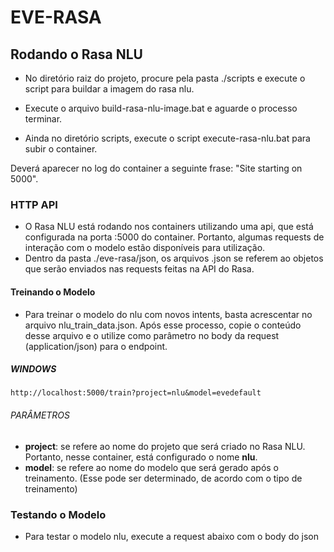 # EVE-RASA

## Rodando o Rasa NLU

- No diretório raiz do projeto, procure pela pasta ./scripts e execute o script para buildar a imagem do rasa nlu.

- Execute o arquivo build-rasa-nlu-image.bat e aguarde o processo terminar.

- Ainda no diretório scripts, execute o script execute-rasa-nlu.bat para subir o container.

Deverá aparecer no log do container a seguinte frase: "Site starting on 5000".

### HTTP API

- O Rasa NLU está rodando nos containers utilizando uma api, que está configurada na porta :5000 do container. Portanto, algumas requests de interação com o modelo estão disponíveis para utilização.
- Dentro da pasta ./eve-rasa/json, os arquivos .json se referem ao objetos que serão enviados nas requests feitas na API do Rasa. 

#### Treinando o Modelo

- Para treinar o modelo do nlu com novos intents, basta acrescentar no arquivo nlu_train_data.json. Após esse processo, copie o conteúdo desse arquivo e o utilize como parâmetro no body da request (application/json) para o endpoint.

##### WINDOWS
```
http://localhost:5000/train?project=nlu&model=evedefault
```
###### PARÂMETROS
- <b>project</b>: se refere ao nome do projeto que será criado no Rasa NLU. Portanto, nesse container, está configurado o nome <b>nlu</b>.
- <b>model</b>: se refere ao nome do modelo que será gerado após o treinamento. (Esse pode ser determinado, de acordo com o tipo de treinamento)

### Testando o Modelo

- Para testar o modelo nlu, execute a request abaixo com o body do json
